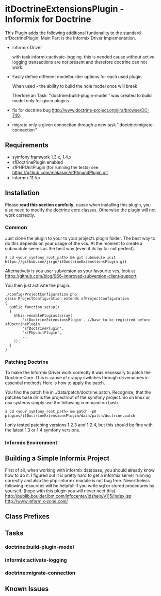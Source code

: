 # itDoctrineExtensionsPlugin - Informix for Doctrine

This Plugin adds the following additional funtionality to the standard sfDoctrinePlugin.
Main Part is the Informix Driver Implementation.

*   Informix Driver

    with task informix:activate-logging.
    this is needed cause without active logging transactions are not present and therefore doctrine can not work.

*   Easily define different modelbuilder options for each used plugin

    When used - the ability to build the hole model once will break

    Therfore an Task: ''doctrine:build-plugin-model'' was created to build model only for given plugins

*   fix for doctrine bug http://www.doctrine-project.org/jira/browse/DC-740.

*   migrate only a given connection through a new task ''doctrine:migrate-connection''



## Requirements

* symfony framwork 1.3.x, 1.4.x
* sfDoctrinePlugin enabled
* sfPHPUnitPlugin (for running the tests) see https://github.com/makasim/sfPhpunitPlugin.git
* Informix 11.5.x


## Installation

Please **read this section carefully**, cause
when installing this plugin, you also need to modify the doctrine core classes. Otherwise the plugin will not work correctly.

### Common
Just clone the plugin to your to your projects plugin folder. The best way to do this depends on your usage of the vcs.
At the moment to create a submodule seems as the best way (even if its by far not perfect).

    $ cd <your_symfony_root_path> && git submodule init https://github.com/jirgn/itDoctrineExtenstionsPlugin.git

Alternatively is you user subversion as your favourite vcs, look at https://github.com/blog/966-improved-subversion-client-support

You then just activate the plugin.

    ./config/ProjectConfiguration.php
    class ProjectConfiguration extends sfProjectConfiguration
    {
      public function setup()
      {
        $this->enablePlugins(array(
            'itDoctrineExtensionsPlugin', //have to be registred before sfDoctrinePlugin
            'sfDoctrinePlugin',
            'sfPhpunitPlugin',
            ...
        ));
      }
    }

### Patching Doctrine

To make the Informix Driver work correctly it was necessary to patch the Doctrine Core. This is cause of crappy switches through drivernames in essential methods
Here is how to apply the patch.

You find the patch file in ./data/patch/doctrine.patch. Recognize, that the patches base dir is the projectroot of the symfony project.
So on linux or osx systems simply use the following command on bash.

    $ cd <your_symfony_root_path> && patch -p0 plugins/itDoctrineExtensionsPlugin/data/patch/doctrine.patch

I only tested patching versions 1.2.3 and 1.2.4, but this should be fine with the latest 1.3 or 1.4 symfony versions.

### Informix Environment


## Building a Simple Informix Project

First of all, when working with informix database, you should already know how to do it.
I figured out it is pretty hard to get a informix server running correctly and also the php-informx module is not bug free.
Nevertheless following resources will be helpfull if you write sql or stored procedures by yourself.
(hope with this plugin you will never neet this)
http://publib.boulder.ibm.com/infocenter/idshelp/v115/index.jsp
http://www.informix-zone.com/

## Class Prefixes

## Tasks

### doctrine:build-plugin-model

### informix:activate-logging

### doctrine:migrate-connection

## Known Issues

